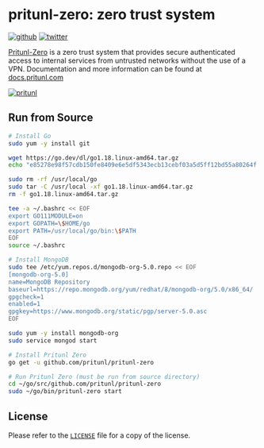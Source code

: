 # pritunl-zero: zero trust system

[![github](https://img.shields.io/badge/github-pritunl-11bdc2.svg?style=flat)](https://github.com/pritunl)
[![twitter](https://img.shields.io/badge/twitter-pritunl-55acee.svg?style=flat)](https://twitter.com/pritunl)

[Pritunl-Zero](https://zero.pritunl.com) is a zero trust system
that provides secure authenticated access to internal services from untrusted
networks without the use of a VPN. Documentation and more information can be
found at [docs.pritunl.com](https://docs.pritunl.com/docs/pritunl-zero)

[![pritunl](img/logo_code.png)](https://docs.pritunl.com/docs/pritunl-zero)

## Run from Source

```bash
# Install Go
sudo yum -y install git

wget https://go.dev/dl/go1.18.linux-amd64.tar.gz
echo "e85278e98f57cdb150fe8409e6e5df5343ecb13cebf03a5d5ff12bd55a80264f go1.18.linux-amd64.tar.gz" | sha256sum -c -

sudo rm -rf /usr/local/go
sudo tar -C /usr/local -xf go1.18.linux-amd64.tar.gz
rm -f go1.18.linux-amd64.tar.gz

tee -a ~/.bashrc << EOF
export GO111MODULE=on
export GOPATH=\$HOME/go
export PATH=/usr/local/go/bin:\$PATH
EOF
source ~/.bashrc

# Install MongoDB
sudo tee /etc/yum.repos.d/mongodb-org-5.0.repo << EOF
[mongodb-org-5.0]
name=MongoDB Repository
baseurl=https://repo.mongodb.org/yum/redhat/8/mongodb-org/5.0/x86_64/
gpgcheck=1
enabled=1
gpgkey=https://www.mongodb.org/static/pgp/server-5.0.asc
EOF

sudo yum -y install mongodb-org
sudo service mongod start

# Install Pritunl Zero
go get -u github.com/pritunl/pritunl-zero

# Run Pritunl Zero (must be run from source directory)
cd ~/go/src/github.com/pritunl/pritunl-zero
sudo ~/go/bin/pritunl-zero start
```

## License

Please refer to the [`LICENSE`](LICENSE) file for a copy of the license.
